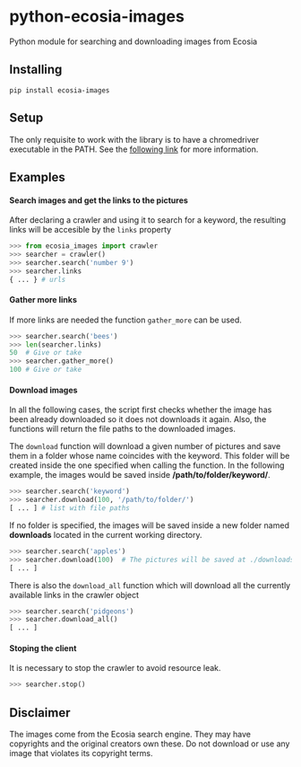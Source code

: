 # python-ecosia-images

Python module for searching and downloading images from Ecosia

## Installing

~~~
pip install ecosia-images
~~~

## Setup

The only requisite to work with the library is to have a chromedriver executable in the PATH. See the [following link](https://sites.google.com/a/chromium.org/chromedriver/) for more information.

## Examples

#### Search images and get the links to the pictures

After declaring a crawler and using it to search for a keyword, the resulting links will be accesible by the `links` property

~~~ python
>>> from ecosia_images import crawler
>>> searcher = crawler()
>>> searcher.search('number 9')
>>> searcher.links
{ ... } # urls
~~~

#### Gather more links

If more links are needed the function `gather_more` can be used.

~~~ python
>>> searcher.search('bees')
>>> len(searcher.links)
50  # Give or take
>>> searcher.gather_more()
100 # Give or take
~~~

#### Download images

In all the following cases, the script first checks whether the image has been already downloaded so it does not downloads it again. Also, the functions will return the file paths to the downloaded images.

The `download` function will download a given number of pictures and save them in a folder whose name coincides with the keyword. This folder will be created inside the one specified when calling the function. In the following example, the images would be saved inside __/path/to/folder/keyword/__.

~~~ python
>>> searcher.search('keyword')
>>> searcher.download(100, '/path/to/folder/')
[ ... ] # list with file paths
~~~

If no folder is specified, the images will be saved inside a new folder named __downloads__ located in the current working directory.

~~~ python
>>> searcher.search('apples')
>>> searcher.download(100)  # The pictures will be saved at ./downloads/apples/
[ ... ]
~~~

There is also the `download_all` function which will download all the currently available links in the crawler object

~~~ python
>>> searcher.search('pidgeons')
>>> searcher.download_all()
[ ... ]
~~~

#### Stoping the client

It is necessary to stop the crawler to avoid resource leak.

~~~ python
>>> searcher.stop()
~~~

## Disclaimer

The images come from the Ecosia search engine. They may have copyrights and the original creators own these. Do not download or use any image that violates its copyright terms.
